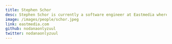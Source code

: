 ```yaml
---
title: Stephen Schor
desc: Stephen Schor is currently a software engineer at Eastmedia where he writes Ruby. He enjoys writing gems with names, like "white_castle", and is closing in on his dream of a command line ascii-art interface with Flickr.
image: /images/people/schor.jpeg
link: eastmedia.com
github: nodanaonlyzuul
twitter: nodanaonlyzuul
---
```


